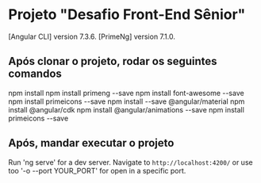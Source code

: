 # Projeto "Desafio Front-End Sênior"
[Angular CLI] version 7.3.6.
[PrimeNg] version 7.1.0.

## Após clonar o projeto, rodar os seguintes comandos
npm install
npm install primeng --save
npm install font-awesome --save
npm install primeicons --save
npm install --save @angular/material
npm install @angular/cdk
npm install @angular/animations --save
npm install primeicons --save

## Após, mandar executar o projeto
Run 'ng serve' for a dev server. Navigate to `http://localhost:4200/` or use too '-o --port YOUR_PORT' for open in a specific port.


